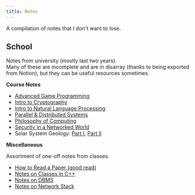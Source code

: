 ```yaml
---
title: Notes
---
```


A compilation of notes that I don't want to lose.

## School

Notes from university (mostly last two years).  
Many of these are incomplete and are in disarray (thanks to being exported from Notion), but they can be useful resources sometimes.

**Course Notes**

- [Advanced Game Programming](/notes/advanced_game_programming/)
- [Intro to Cryptography](/notes/intro_to_cryptography/)
- [Intro to Natural Language Processing](/notes/intro_to_natural_language_processing/)
- [Parallel & Distributed Systems](/notes/parallel_and_distributed_systems/)
- [Philosophy of Computing](/notes/philosophy_of_computing/)
- [Security in a Networked World](/notes/security_in_a_networked_world/)
- Solar System Geology: [Part I](/notes/solar_system_geology_part_i/), [Part II](/notes/solar_system_geology_part_ii/)

**Miscellaneous** 

Assortment of one-off notes from classes.

- [How to Read a Paper (good read)](/notes/how_to_read_a_paper/)
- [Notes on Classes in C++](/notes/notes_on_classes_in_cpp/)
- [Notes on DBMS](/notes/notes_on_dbms/)
- [Notes on Network Stack](/notes/notes_on_network_stack/)
